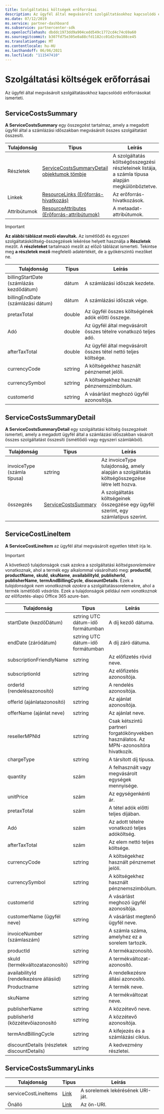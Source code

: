 ```yaml
---
title: Szolgáltatási költségek erőforrásai
description: Az ügyfél által megvásárolt szolgáltatásokhoz kapcsolódó erőforrásokat ismerteti.
ms.date: 07/12/2019
ms.service: partner-dashboard
ms.subservice: partnercenter-sdk
ms.openlocfilehash: dbddc1973dd9a904cedd549c1772cd4c74c69a60
ms.sourcegitcommit: b307fd75e305e0a88cfd1182cc01d2c9a108ce45
ms.translationtype: MT
ms.contentlocale: hu-HU
ms.lasthandoff: 06/06/2021
ms.locfileid: "111547410"
---
```

# <a name="service-costs-resources"></a>Szolgáltatási költségek erőforrásai

Az ügyfél által megvásárolt szolgáltatásokhoz kapcsolódó erőforrásokat ismerteti.

## <a name="servicecostssummary"></a>ServiceCostsSummary

**A ServiceCostsSummary** egy összegzést tartalmaz, amely a megadott ügyfél által a számlázási időszakban megvásárolt összes szolgáltatást összesíti.

| Tulajdonság | Típus | Leírás |
| -------- | ---- | ----------- |
| Részletek | [ServiceCostsSummaryDetail objektumok tömbje](#servicecostssummarydetail) | A szolgáltatás költségösszegzési részleteinek listája, a számla típusa alapján megkülönböztetve.|
| Linkek | [ResourceLinks (Erőforrás-hivatkozás)](utility-resources.md#resourcelinks) | Az erőforrás-hivatkozások. |
| Attribútumok | [ResourceAttributes (Erőforrás-attribútumok)](utility-resources.md#resourceattributes) | A metaadat-attribútumok. |

> [!IMPORTANT]
> **Az alábbi táblázat mezői elavultak.** Az ismétlődő és egyszeri szolgáltatásköltség-összegzések lekérése helyett használja a **Részletek** mezőt. A **részleteket** tartalmazó mezőt az előző táblázat ismerteti. Tekintse meg **a részletek mező** megfelelő adatértékét, de a gyökérszintű mezőket ne.

| Tulajdonság | Típus | Leírás |
| -------- | ---- | ----------- |
| billingStartDate (számlázás kezdődátum) | dátum | A számlázási időszak kezdete. |
| billingEndDate (számlázási dátum) | dátum | A számlázási időszak vége. |
| pretaxTotal | double | Az ügyfél összes költségének adók előtti összege. |
| Adó  | double | Az ügyfél által megvásárolt összes tételre vonatkozó teljes adó. |
| afterTaxTotal | double | Az ügyfél által megvásárolt összes tétel nettó teljes költsége. |
| currencyCode | sztring | A költségekhez használt pénznemet jelöli. |
| currencySymbol | sztring | A költségekhez használt pénznemszimbólum. |
| customerId | sztring | A vásárlást meghozó ügyfél azonosítója. |

## <a name="servicecostssummarydetail"></a>ServiceCostsSummaryDetail

**A ServiceCostsSummaryDetail** egy szolgáltatási költség összegzését ismerteti, amely a megadott ügyfél által a számlázási időszakban vásárolt összes szolgáltatást összesíti (ismétlődő vagy egyszeri számlákból).

| Tulajdonság | Típus | Leírás |
| -------- | ---- | ----------- |
| invoiceType (számla típusa) | sztring | Az invoiceType tulajdonság, amely alapján a szolgáltatás költségösszegzése létre lett hozva. |
| összegzés | [ServiceCostsSummary](#servicecostssummary) | A szolgáltatás költségeinek összegzése egy ügyfél szerint, egy számlatípus szerint. |

## <a name="servicecostlineitem"></a>ServiceCostLineItem

**A ServiceCostLineItem** az ügyfél által megvásárolt egyetlen tételt írja le.

> [!IMPORTANT]
> A következő  tulajdonságok csak azokra a szolgáltatási *költségsorelemekre* vonatkoznak, ahol a termék egy alkalommal vásárolható meg: **productId**, **productName,** **skuId**, **skuName**, **availabilityId**, **publisherId**, **publisherName**, **termAndBillingCycle**, **discountDetails**. Ezek a *tulajdonságok nem vonatkoznak azokra* a szolgáltatássorelemekre, ahol a termék ismétlődő *vásárlás.* Ezek a tulajdonságok például *nem vonatkoznak az* előfizetés-alapú Office 365 azure-ban.

| Tulajdonság                 | Típus                           | Leírás                                                          |
|--------------------------|--------------------------------|----------------------------------------------------------------------|
| startDate (kezdőDátum)                | sztring UTC dátum-idő formátumban | A díj kezdő dátuma.                                       |
| endDate (záródátum)                  | sztring UTC dátum-idő formátumban | A díj záró dátuma.                                         |
| subscriptionFriendlyName | sztring                         | Az előfizetés rövid neve.                              |
| subscriptionId           | sztring                         | Az előfizetés azonosítója.                                         |
| orderId (rendelésazonosító)                  | sztring                         | A rendelés azonosítója.                                                |
| offerId (ajánlatazonosító)                  | sztring                         | Az ajánlat azonosítója.                                                |
| offerName (ajánlat neve)                | sztring                         | Az ajánlat neve.                                                      |
| resellerMPNId            | sztring                         | Csak kétszintű partneri forgatókönyvekben használatos. Az MPN-azonosítóra hivatkozik. |
| chargeType               | sztring                         | A társított díj típusa.                                          |
| quantity                 | szám                         | A felhasznált vagy megvásárolt egységek mennyisége.                             |
| unitPrice                | szám                         | Az egységenkénti ár.                                                  |
| pretaxTotal              | szám                         | A tétel adók előtti teljes díjában.                         |
| Adó                      | szám                         | Az adott tételre vonatkozó teljes adóköltség.                         |
| afterTaxTotal            | szám                         | Az elem nettó teljes költsége.                                    |
| currencyCode             | sztring                         | A költségekhez használt pénznemet jelöli.                          |
| currencySymbol           | sztring                         | A költségekhez használt pénznemszimbólum.                              |
| customerId               | sztring                         | A vásárlást meghozó ügyfél azonosítója.                          |
| customerName (ügyfél neve)             | sztring                         | A vásárlást megtenő ügyfél neve.                        |
| invoiceNumber (számlaszám)            | sztring                         | A számla száma, amelyhez ez a sorelem tartozik.                   |
| productId                | sztring                         | A termékazonosító.                                              |
| skuId (termékváltozatazonosító)                    | sztring                         | A termékváltozat-azonosító.                                                  |
| availabilityId (rendelkezésre állásiid)           | sztring                         | A rendelkezésre állási azonosító.                                         |
| Productname              | sztring                         | A termék neve.                                                    |
| skuName                  | sztring                         | A termékváltozat neve.                                                        |
| publisherName            | sztring                         | A közzétevő neve.                                                  |
| publisherId (közzétevőiazonosító              | sztring                         | A közzétevő azonosítója.                                            |
| termAndBillingCycle      | sztring                         | A kifejezés és a számlázási ciklus.                                          |
| discountDetails (részletek discountDetails)          | sztring                         | A kedvezmény részletei.                                                |

## <a name="servicecostssummarylinks"></a>ServiceCostsSummaryLinks

| Tulajdonság             | Típus                               | Leírás                         |
|----------------------|------------------------------------|-------------------------------------|
| serviceCostLineItems | [Link](utility-resources.md#link) | A sorelemek lekérésének URI-ját. |
| Önálló                 | [Link](utility-resources.md#link) | Az ön-URI.                       |
